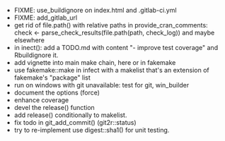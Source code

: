 - FIXME: use_buildignore on index.html and .gitlab-ci.yml
- FIXME: add_gitlab_url
- get rid of file.path() with relative paths
  in provide\_cran\_comments:
        check <- parse_check_results(file.path(path, check_log))
  and maybe elsewhere
- in inect(): add a TODO.md with content "- improve test coverage" and
  Rbuildignore it.
- add vignette into main make chain, here or in fakemake
- use fakemake::make in infect with a makelist that's an extension of fakemake's
  "package" list
- run on windows with git unavailable: test for git, win_builder
- document the options (force)
- enhance coverage
- devel the release() function
- add release() conditionally to makelist.
- fix todo in git\_add\_commit() (git2r::status)
- try to re-implement use digest::sha1() for unit testing.

